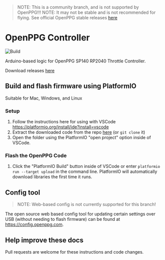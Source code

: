 > NOTE: This is a community branch, and is not supported by OpenPPG!!!
> NOTE: It may not be stable and is not recommended for flying.
> See official OpenPPG stable releases [here](https://github.com/openppg/eppg-controller/releases)

# OpenPPG Controller

![Build](https://github.com/thandal/eppg-controller/actions/workflows/config.yml/badge.svg)

Arduino-based logic for OpenPPG SP140 RP2040 Throttle Controller.

Download releases [here](https://github.com/thandal/eppg-controller/releases)

## Build and flash firmware using PlatformIO

Suitable for Mac, Windows, and Linux

### Setup

1. Follow the instructions here for using with VSCode https://platformio.org/install/ide?install=vscode
2. Extract the downloaded code from the repo [here](https://github.com/openppg/eppg-controller/archive/master.zip) (or `git clone` it)
3. Open the folder using the PlatformIO "open project" option inside of VSCode.

### Flash the OpenPPG Code

1. Click the "PlatformIO Build" button inside of VSCode or enter `platformio run --target upload` in the command line. PlatformIO will automatically download libraries the first time it runs.

## Config tool

> NOTE: Web-based config is not currently supported for this branch!

The open source web based config tool for updating certain settings over USB (without needing to flash firmware) can be found at https://config.openppg.com.

## Help improve these docs

Pull requests are welcome for these instructions and code changes.
